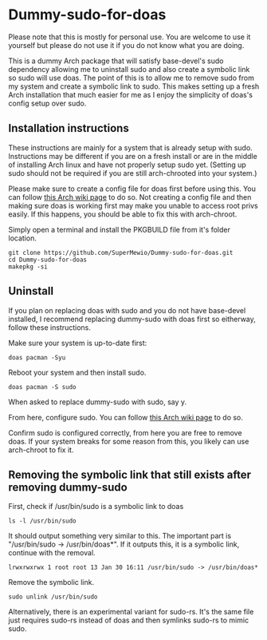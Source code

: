 # Dummy-sudo-for-doas
Please note that this is mostly for personal use. You are welcome to use it yourself but please do not use it if you do not know what you are doing.

This is a dummy Arch package that will satisfy base-devel's sudo dependency allowing me to uninstall sudo and also create a symbolic link so sudo will use doas. The point of this is to allow me to remove sudo from my system and create a symbolic link to sudo. This makes setting up a fresh Arch installation that much easier for me as I enjoy the simplicity of doas's config setup over sudo.

## Installation instructions

These instructions are mainly for a system that is already setup with sudo. Instructions may be different if you are on a fresh install or are in the middle of installing Arch linux and have not properly setup sudo yet. (Setting up sudo should not be required if you are still arch-chrooted into your system.)

Please make sure to create a config file for doas first before using this. You can follow [this Arch wiki page](https://wiki.archlinux.org/title/Doas) to do so. Not creating a config file and then making sure doas is working first may make you unable to access root privs easily. If this happens, you should be able to fix this with arch-chroot.

Simply open a terminal and install the PKGBUILD file from it's folder location. 

```
git clone https://github.com/SuperMewio/Dummy-sudo-for-doas.git
cd Dummy-sudo-for-doas
makepkg -si
```

## Uninstall

If you plan on replacing doas with sudo and you do not have base-devel installed, I recommend replacing dummy-sudo with doas first so eitherway, follow these instructions.

Make sure your system is up-to-date first:
```
doas pacman -Syu
```
Reboot your system and then install sudo.

```
doas pacman -S sudo
```

When asked to replace dummy-sudo with sudo, say y.

From here, configure sudo. You can follow [this Arch wiki page](https://wiki.archlinux.org/title/Sudo) to do so.

Confirm sudo is configured correctly, from here you are free to remove doas. If your system breaks for some reason from this, you likely can use arch-chroot to fix it.

## Removing the symbolic link that still exists after removing dummy-sudo

First, check if /usr/bin/sudo is a symbolic link to doas
```
ls -l /usr/bin/sudo
```
It should output something very similar to this. The important part is "/usr/bin/sudo -> /usr/bin/doas*". If it outputs this, it is a symbolic link, continue with the removal.
```
lrwxrwxrwx 1 root root 13 Jan 30 16:11 /usr/bin/sudo -> /usr/bin/doas*
```
Remove the symbolic link.
```
sudo unlink /usr/bin/sudo
```

Alternatively, there is an experimental variant for sudo-rs. It's the same file just requires sudo-rs instead of doas and then symlinks sudo-rs to mimic sudo.
